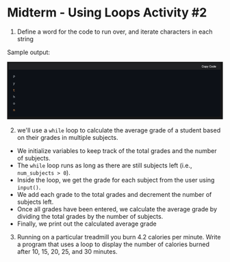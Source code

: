 # Midterm - Using Loops Activity #2

1. Define a word for the code to run over, and iterate characters in each string

Sample output:

![Sample Output](./docs/sample-output.png)

2. we'll use a `while` loop to calculate the average grade of a student based on their grades in multiple subjects.

* We initialize variables to keep track of the total grades and the number of subjects.
* The `while` loop runs as long as there are still subjects left (i.e., `num_subjects > 0`).
* Inside the loop, we get the grade for each subject from the user using `input()`.
* We add each grade to the total grades and decrement the number of subjects left.
* Once all grades have been entered, we calculate the average grade by dividing the total grades by the number of subjects.
* Finally, we print out the calculated average grade

3. Running on a particular treadmill you burn 4.2 calories per minute. Write a program that uses a loop to display the number of calories burned after 10, 15, 20, 25, and 30 minutes.

